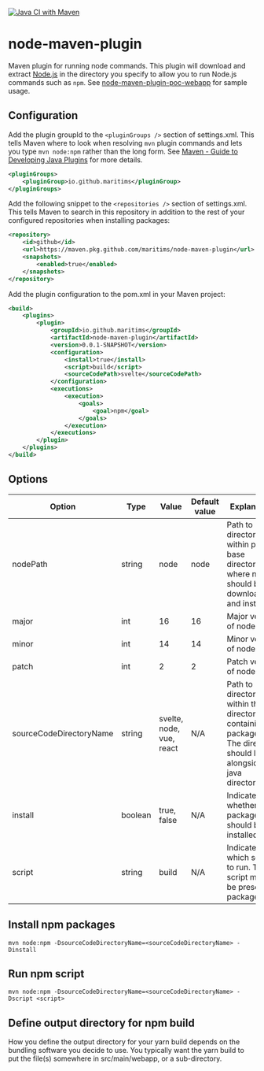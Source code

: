 [![Java CI with Maven](https://github.com/Maritims/node-maven-plugin/actions/workflows/maven.yml/badge.svg)](https://github.com/Maritims/node-maven-plugin/actions/workflows/maven.yml)

# node-maven-plugin
Maven plugin for running node commands. This plugin will download and extract [Node.js](https://nodejs.dev/) in the directory you specify to allow you to run Node.js commands such as `npm`. See [node-maven-plugin-poc-webapp](https://github.com/Maritims/node-maven-plugin-poc-webapp) for sample usage.  

## Configuration
Add the plugin groupId to the `<pluginGroups />` section of settings.xml. This tells Maven where to look when resolving `mvn` plugin commands and lets you type `mvn node:npm` rather than the long form.
See [Maven - Guide to Developing Java Plugins](https://maven.apache.org/guides/plugin/guide-java-plugin-development.html) for more details.
```xml
<pluginGroups>
    <pluginGroup>io.github.maritims</pluginGroup>
</pluginGroups>
```

Add the following snippet to the `<repositories />` section of settings.xml. This tells Maven to search in this repository in addition to the rest of your configured repositories when installing packages:
```xml
<repository>
    <id>github</id>
    <url>https://maven.pkg.github.com/maritims/node-maven-plugin</url>
    <snapshots>
        <enabled>true</enabled>
    </snapshots>
</repository>
```

Add the plugin configuration to the pom.xml in your Maven project:
```xml
<build>
    <plugins>
        <plugin>
            <groupId>io.github.maritims</groupId>
            <artifactId>node-maven-plugin</artifactId>
            <version>0.0.1-SNAPSHOT</version>
            <configuration>
                <install>true</install>
                <script>build</script>
                <sourceCodePath>svelte</sourceCodePath>
            </configuration>
            <executions>
                <execution>
                    <goals>
                        <goal>npm</goal>
                    </goals>
                </execution>
            </executions>
        </plugin>
    </plugins>
</build>
```

## Options
| Option                  | Type    | Value                    | Default value | Explanation                                                                                                                 |
|-------------------------|---------|--------------------------|---------------|-----------------------------------------------------------------------------------------------------------------------------|
| nodePath                | string  | node                     | node          | Path to directory within project base directory where node should be downloaded and installed.                              |
| major                   | int     | 16                       | 16            | Major version of node.                                                                                                      |
| minor                   | int     | 14                       | 14            | Minor version of node.                                                                                                      |
| patch                   | int     | 2                        | 2             | Patch version of node.                                                                                                      |
| sourceCodeDirectoryName | string  | svelte, node, vue, react | N/A           | Path to directory within the src directory containing package.json. The directory should live alongside the java directory. | 
| install                 | boolean | true, false              | N/A           | Indicates whether packages should be installed.                                                                             |
| script                  | string  | build                    | N/A           | Indicates which script to run. The script must be present in package.json.                                                  |

## Install npm packages
`mvn node:npm -DsourceCodeDirectoryName=<sourceCodeDirectoryName> -Dinstall`

## Run npm script
`mvn node:npm -DsourceCodeDirectoryName=<sourceCodeDirectoryName> -Dscript <script>`

## Define output directory for npm build
How you define the output directory for your yarn build depends on the bundling software you decide to use. You typically want the yarn build to put the file(s) somewhere in src/main/webapp, or a sub-directory.